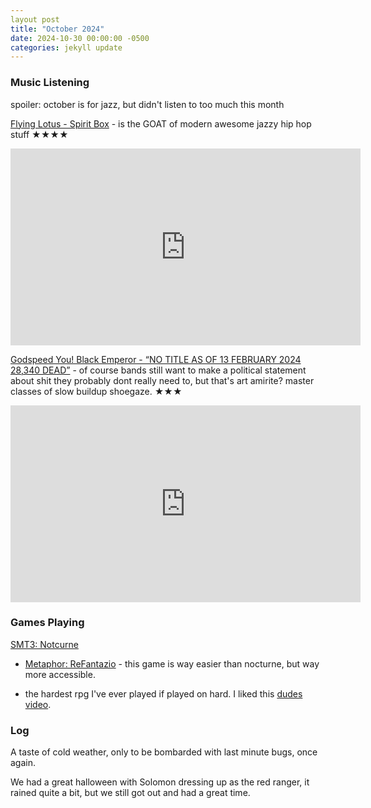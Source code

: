 ```yaml
---
layout post
title: "October 2024"
date: 2024-10-30 00:00:00 -0500
categories: jekyll update
---
```


### Music Listening

spoiler: october is for jazz, but didn't listen to too much this month

[Flying Lotus - Spirit Box](https://flyinglotus.bandcamp.com/album/spirit-box-2) - is the GOAT of modern awesome jazzy hip hop stuff ★★★★

<iframe width="560" height="315" src="https://www.youtube.com/embed/-5vOm8lahJM?si=DBd7IwyaQ21EXqgJ" title="YouTube video player" frameborder="0" allow="accelerometer; autoplay; clipboard-write; encrypted-media; gyroscope; picture-in-picture; web-share" referrerpolicy="strict-origin-when-cross-origin" allowfullscreen></iframe>

[Godspeed You! Black Emperor - “NO TITLE AS OF 13 FEBRUARY 2024 28,340 DEAD”](https://godspeedyoublackemperor.bandcamp.com/album/no-title-as-of-13-february-2024-28340-dead) - of course bands still want to make a political statement about shit they probably dont really need to, but that's art amirite? master classes of slow buildup shoegaze. ★★★

<iframe width="560" height="315" src="https://www.youtube.com/embed/Lb3VKnzuDeE?si=LC1B57y2ooje09DH" title="YouTube video player" frameborder="0" allow="accelerometer; autoplay; clipboard-write; encrypted-media; gyroscope; picture-in-picture; web-share" referrerpolicy="strict-origin-when-cross-origin" allowfullscreen></iframe>

### Games Playing

[SMT3: Notcurne](https://en.wikipedia.org/wiki/Shin_Megami_Tensei_III:_Nocturne)

- [Metaphor: ReFantazio](https://en.wikipedia.org/wiki/Metaphor%3A_ReFantazio) - this game is way easier than nocturne, but way more accessible.

- the hardest rpg I've ever played if played on hard. I liked this [dudes video](https://www.youtube.com/watch?v=E821pIXqY2g).

### Log

A taste of cold weather, only to be bombarded with last minute bugs, once again.

We had a great halloween with Solomon dressing up as the red ranger, it rained quite a bit, but we still got out and had a great time.
